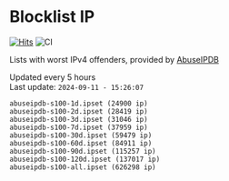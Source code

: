# Blocklist IP

[![Hits](https://hits.seeyoufarm.com/api/count/incr/badge.svg?url=https%3A%2F%2Fgithub.com%2Fborestad%2Fblocklist-ip%2F&count_bg=%2379C83D&title_bg=%23555555&icon=&icon_color=%23E7E7E7&title=hits&edge_flat=false)](https://hits.seeyoufarm.com)  ![CI](https://img.shields.io/github/workflow/status/borestad/blocklist-ip/CI?style=flat-square)

Lists with worst IPv4 offenders, provided by [AbuseIPDB](https://www.abuseipdb.com/)

<!-- FOOTER-PLACEHOLDER -->
Updated every 5 hours<br>
Last update: `2024-09-11 - 15:26:07`
```
abuseipdb-s100-1d.ipset (24900 ip)
abuseipdb-s100-2d.ipset (28419 ip)
abuseipdb-s100-3d.ipset (31046 ip)
abuseipdb-s100-7d.ipset (37959 ip)
abuseipdb-s100-30d.ipset (59479 ip)
abuseipdb-s100-60d.ipset (84911 ip)
abuseipdb-s100-90d.ipset (115257 ip)
abuseipdb-s100-120d.ipset (137017 ip)
abuseipdb-s100-all.ipset (626298 ip)
```
